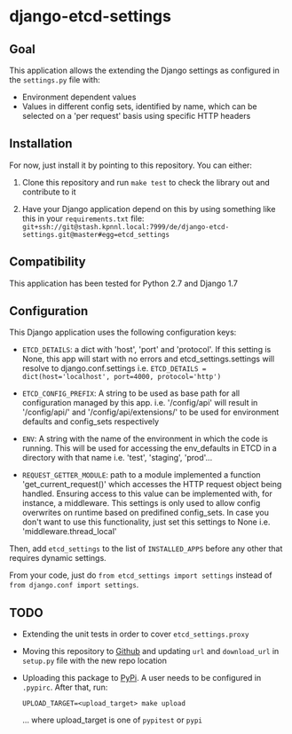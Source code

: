# django-etcd-settings

## Goal

This application allows the extending the Django settings as configured in the
`settings.py` file with:

* Environment dependent values
* Values in different config sets, identified by name, which can be selected on
  a 'per request' basis using specific HTTP headers

## Installation

For now, just install it by pointing to this repository. You can either:

1. Clone this repository and run `make test` to check the library out and
   contribute to it

2. Have your Django application depend on this by using something like this in
   your `requirements.txt` file:
   `git+ssh://git@stash.kpnnl.local:7999/de/django-etcd-settings.git@master#egg=etcd_settings`


## Compatibility

This application has been tested for Python 2.7 and Django 1.7

## Configuration

This Django application uses the following configuration keys:

* `ETCD_DETAILS`: a dict with 'host', 'port' and 'protocol'. If this setting
    is None, this app will start with no errors and etcd_settings.settings
    will resolve to django.conf.settings
    i.e. `ETCD_DETAILS = dict(host='localhost', port=4000, protocol='http')`

* `ETCD_CONFIG_PREFIX`: A string to be used as base path for all
    configuration managed by this app.
    i.e. '/config/api' will result in '/config/api/<ENV>' and
    '/config/api/extensions/' to be used for environment defaults and
    config_sets respectively

* `ENV`: A string with the name of the environment in which the code is
    running. This will be used for accessing the env_defaults in
    ETCD in a directory with that name
    i.e. 'test', 'staging', 'prod'...

* `REQUEST_GETTER_MODULE`: path to a module implemented a function
    'get_current_request()' which accesses the HTTP request object being
    handled. Ensuring access to this value can be implemented with, for
    instance, a middleware.
    This settings is only used to allow config overwrites on runtime based
    on predifined config_sets. In case you don't want to use this
    functionality, just set this settings to None
    i.e. 'middleware.thread_local'

Then, add `etcd_settings` to the list of `INSTALLED_APPS` before any other that
requires dynamic settings.

From your code, just do `from etcd_settings import settings` instead of `from
django.conf import settings`.

## TODO

* Extending the unit tests in order to cover `etcd_settings.proxy`

* Moving this repository to [Github](http://www.github.com) and updating `url`
  and `download_url` in `setup.py` file with the new repo location

* Uploading this package to [PyPi](https://pypi.python.org). A user needs to be
  configured in `.pypirc`. After that, run:
  ```
  UPLOAD_TARGET=<upload_target> make upload
  ```
  ... where upload_target is one of `pypitest` or `pypi`
